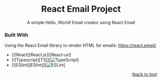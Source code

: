 <!-- Improved compatibility of back to top link: See: https://github.com/othneildrew/Best-README-Template/pull/73 -->
<a name="readme-top"></a>

<!-- PROJECT LOGO -->
<br />
<div align="center">

  <h1 align="center">React Email Project</h1>

  <p align="center">
    A simple Hello, World! Email creator using React Email
    <br />
  </p>
</div>

<!-- ABOUT THE PROJECT -->
### Built With

Using the React Email library to render HTML for emails: https://react.email/

* [![React][React.js]][React-url]
* [![Typescript][TS]][![TypeScript](https://img.shields.io/badge/typescript-%23007ACC.svg?style=for-the-badge&logo=typescript&logoColor=white)]
* [![ESlint][ESlint]][![ESLint](https://img.shields.io/badge/ESLint-4B3263?style=for-the-badge&logo=eslint&logoColor=white)]

<p align="right">(<a href="#readme-top">back to top</a>)</p>
